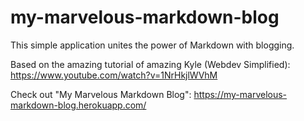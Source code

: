 # my-marvelous-markdown-blog

This simple application unites the power of Markdown with blogging.

Based on the amazing tutorial of amazing Kyle (Webdev Simplified): https://www.youtube.com/watch?v=1NrHkjlWVhM

Check out "My Marvelous Markdown Blog": https://my-marvelous-markdown-blog.herokuapp.com/
